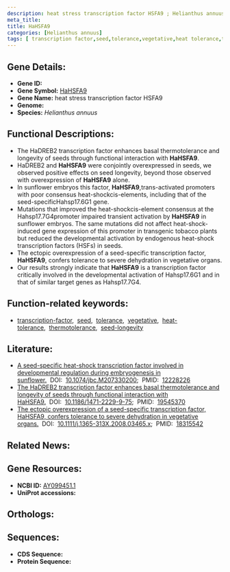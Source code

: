 ```yaml
---
description: heat stress transcription factor HSFA9 ; Helianthus annuus
meta_title:
title: HaHSFA9
categories: [Helianthus annuus]
tags: [ transcription factor,seed,tolerance,vegetative,heat tolerance,thermotolerance,seed longevity ]
---
```


## Gene Details:
- **Gene ID:** []()
- **Gene Symbol:** <u>HaHSFA9</u>
- **Gene Name:** heat stress transcription factor HSFA9
- **Genome:** []()
- **Species:** *Helianthus annuus*

## Functional Descriptions:
   - The HaDREB2 transcription factor enhances basal thermotolerance and longevity of seeds through functional interaction with **HaHSFA9**.
   - HaDREB2 and **HaHSFA9** were conjointly overexpressed in seeds, we observed positive effects on seed longevity, beyond those observed with overexpression of **HaHSFA9** alone. 
   - In sunflower embryos this factor, **HaHSFA9**,trans-activated promoters with poor consensus heat-shockcis-elements, including that of the seed-specificHahsp17.6G1 gene.
   - Mutations that improved the heat-shockcis-element consensus at the Hahsp17.7G4promoter impaired transient activation by **HaHSFA9** in sunflower embryos. The same mutations did not affect heat-shock-induced gene expression of this promoter in transgenic tobacco plants but reduced the developmental activation by endogenous heat-shock transcription factors (HSFs) in seeds.
   - The ectopic overexpression of a seed-specific transcription factor, **HaHSFA9**, confers tolerance to severe dehydration in vegetative organs.
   - Our results strongly indicate that **HaHSFA9** is a transcription factor critically involved in the developmental activation of Hahsp17.6G1 and in that of similar target genes as Hahsp17.7G4.

## Function-related keywords:
   - [transcription-factor](/tags/transcription-factor/),&nbsp;&nbsp;[seed](/tags/seed/),&nbsp;&nbsp;[tolerance](/tags/tolerance/),&nbsp;&nbsp;[vegetative](/tags/vegetative/),&nbsp;&nbsp;[heat-tolerance](/tags/heat-tolerance/),&nbsp;&nbsp;[thermotolerance](/tags/thermotolerance/),&nbsp;&nbsp;[seed-longevity](/tags/seed-longevity/)

## Literature:
   - [A seed-specific heat-shock transcription factor involved in developmental regulation during embryogenesis in sunflower.](https://doi.org/10.1074/jbc.M207330200)&nbsp;&nbsp;DOI:&nbsp;&nbsp;[10.1074/jbc.M207330200](https://doi.org/10.1074/jbc.M207330200);&nbsp;&nbsp;PMID:&nbsp;&nbsp;[12228226](https://pubmed.ncbi.nlm.nih.gov/12228226/)
   - [The HaDREB2 transcription factor enhances basal thermotolerance and longevity of seeds through functional interaction with HaHSFA9.](https://doi.org/10.1186/1471-2229-9-75)&nbsp;&nbsp;DOI:&nbsp;&nbsp;[10.1186/1471-2229-9-75](https://doi.org/10.1186/1471-2229-9-75);&nbsp;&nbsp;PMID:&nbsp;&nbsp;[19545370](https://pubmed.ncbi.nlm.nih.gov/19545370/)
   - [The ectopic overexpression of a seed-specific transcription factor, HaHSFA9, confers tolerance to severe dehydration in vegetative organs.](https://doi.org/10.1111/j.1365-313X.2008.03465.x)&nbsp;&nbsp;DOI:&nbsp;&nbsp;[10.1111/j.1365-313X.2008.03465.x](https://doi.org/10.1111/j.1365-313X.2008.03465.x);&nbsp;&nbsp;PMID:&nbsp;&nbsp;[18315542](https://pubmed.ncbi.nlm.nih.gov/18315542/)

## Related News:

## Gene Resources:
- **NCBI ID:**  [AY099451.1](https://www.ncbi.nlm.nih.gov/gene/?term=AY099451.1)
- **UniProt accessions:**  [](https://www.uniprot.org/uniprotkb//entry)

## Orthologs:

## Sequences:
- **CDS Sequence:**
- **Protein Sequence:**
